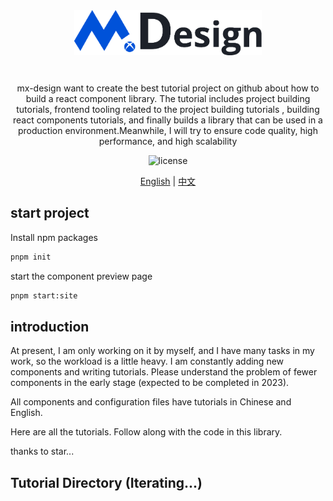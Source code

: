 <div align="center" style="margin-bottom: 24px">
    <img alt="Mx Design Logo" width="300" src="./assets/logo.png"/>
</div>

<div align="center">
<br />
mx-design want to create the best tutorial project on github about how to build a react component library. The tutorial includes project building tutorials, frontend tooling related to the project building tutorials , building react components tutorials, and finally builds a library that can be used in a production environment.Meanwhile, I will try to ensure code quality, high performance, and high scalability
<br />
  
![license](https://img.shields.io/badge/license-MIT-blue.svg)

</div>

<div align="center">

[English](./README.md) | [中文](./README.zh.md)

</div>

## start project

Install npm packages

```bash
pnpm init
```
start the component preview page

```bash
pnpm start:site
```

## introduction

At present, I am only working on it by myself, and I have many tasks in my  work, so the workload is a little heavy. I am constantly adding new components and writing tutorials. Please understand the problem of fewer components in the early stage (expected to be completed in 2023).

All components and configuration files have tutorials in Chinese and English.

Here are all the tutorials. Follow along with the code in this library.

thanks to star...

## Tutorial Directory (Iterating...)
